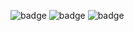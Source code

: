 ![badge](https://img.shields.io/endpoint?url=https://gist.githubusercontent.com/tuckerweibell/27228b9af08e477a7edff3e34f829454/raw/juice-shop-dependabot.json)
![badge](https://img.shields.io/endpoint?url=https://gist.githubusercontent.com/tuckerweibell/27228b9af08e477a7edff3e34f829454/raw/juice-shop-code-scanning.json)
![badge](https://img.shields.io/endpoint?url=https://gist.githubusercontent.com/tuckerweibell/27228b9af08e477a7edff3e34f829454/raw/juice-shop-secret.json)
